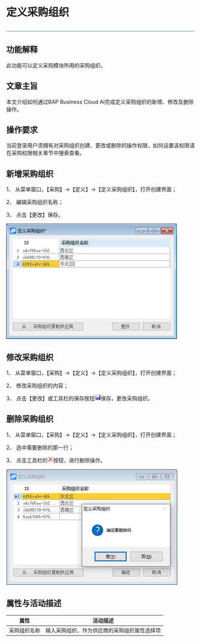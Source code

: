 # 定义采购组织 

![img](新建文件夹/横线.png)

## 功能解释 

此功能可以定义采购模块所用的采购组织。

## 文章主旨 

本文介绍如何通过BAP Business Cloud AI完成定义采购组织的新增、修改及删除操作。

## 操作要求  

当前登录用户须拥有对采购组织创建、更改或删除的操作权限，如何设置该权限请在采购权限相关章节中搜索查看。

## 新增采购组织 

1、 从菜单窗口，【采购】->【定义】->【定义采购组织】，打开创建界面；

2、 编辑采购组织名称；

3、 点击【更改】保存。

![img](图片/定义采购组织1.png)

## 修改采购组织 

1、 从菜单窗口，【采购】->【定义】->【定义采购组织】，打开创建界面；

2、 修改采购组织的内容；

3、 点击【更改】或工具栏的保存按钮![img](新建文件夹/定义采购组织3.png)保存，更改采购组织。

## 删除采购组织 

1、 从菜单窗口，【采购】->【定义】->【定义采购组织】，打开创建界面；

2、 选中需要删除的那一行；

3、 点击工具栏的![img](新建文件夹/定义采购组织4.png)按钮，进行删除操作。

![img](图片/定义采购组织2.png)

## 属性与活动描述 

| **属性**     | **活动描述**                                 |
| ------------ | -------------------------------------------- |
| 采购组织名称 | 输入采购组织，作为供应商的采购组织属性选择项 |

 
